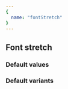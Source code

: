```yaml
---
{
  name: "fontStretch"
}
---
```


## Font stretch

### Default values
<!-- defaults.values.start -->
<!-- defaults.values.end -->


### Default variants
<!-- defaults.variants.start -->
<!-- defaults.variants.end -->
